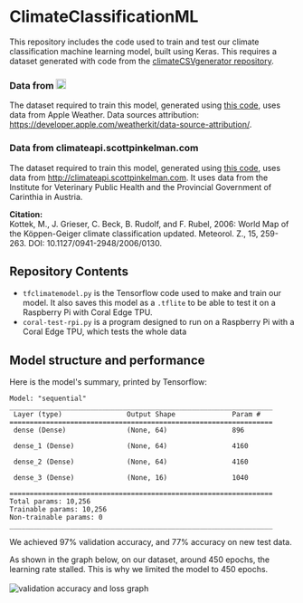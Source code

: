 # ClimateClassificationML
This repository includes the code used to train and test our climate classification machine learning model, built using Keras. This requires a dataset generated with code from the [climateCSVgenerator repository](https://github.com/Team-Octans-AstroPi/climateCSVgenerator).

### Data from <picture><source media="(prefers-color-scheme: dark)" srcset="https://weatherkit.apple.com/assets/branding/en/Apple_Weather_wht_en_3X_090122.png"><source media="(prefers-color-scheme: light)" srcset="https://weatherkit.apple.com/assets/branding/en/Apple_Weather_blk_en_3X_090122.png"><img src="" height="18" alt="Apple Weather Logo"></picture>
The dataset required to train this model, generated using [this code](https://github.com/Team-Octans-AstroPi/climateCSVgenerator), uses data from Apple Weather.
Data sources attribution: https://developer.apple.com/weatherkit/data-source-attribution/.

### Data from climateapi.scottpinkelman.com
The dataset required to train this model, generated using [this code](https://github.com/Team-Octans-AstroPi/climateCSVgenerator), uses data from http://climateapi.scottpinkelman.com.
It uses data from the Institute for Veterinary Public Health and the Provincial Government of Carinthia in Austria.

<b>Citation:</b><br>
Kottek, M., J. Grieser, C. Beck, B. Rudolf, and F. Rubel, 2006: World Map of the Köppen-Geiger climate classification updated. Meteorol. Z., 15, 259-263. DOI: 10.1127/0941-2948/2006/0130.

## Repository Contents
- `tfclimatemodel.py` is the Tensorflow code used to make and train our model. It also saves this model as a `.tflite` to be able to test it on a Raspberry Pi with Coral Edge TPU.
- `coral-test-rpi.py` is a program designed to run on a Raspberry Pi with a Coral Edge TPU, which tests the whole data

## Model structure and performance
Here is the model's summary, printed by Tensorflow:
```
Model: "sequential"
_________________________________________________________________
 Layer (type)                Output Shape              Param #   
=================================================================
 dense (Dense)               (None, 64)                896       
                                                                 
 dense_1 (Dense)             (None, 64)                4160      
                                                                 
 dense_2 (Dense)             (None, 64)                4160      
                                                                 
 dense_3 (Dense)             (None, 16)                1040      
                                                                 
=================================================================
Total params: 10,256
Trainable params: 10,256
Non-trainable params: 0
_________________________________________________________________
```

We achieved 97% validation accuracy, and 77% accuracy on new test data.

As shown in the graph below, on our dataset, around 450 epochs, the learning rate stalled. This is why we limited the model to 450 epochs.<br><br>
![validation accuracy and loss graph](https://github.com/Team-Octans-AstroPi/climateClassificationML/assets/80255379/cd8b2031-e120-4083-a389-d08fc161ea89)
